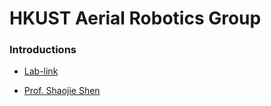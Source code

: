# HKUST Aerial Robotics Group


### Introductions

- [Lab-link](https://uav.hkust.edu.hk/)

- [Prof. Shaojie Shen](https://ece.hkust.edu.hk/eeshaojie)
